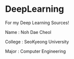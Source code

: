 # DeepLearning
For my Deep Learning Sources!


Name : Noh Dae Cheol

College : SeoKyeong University

Major : Computer Engineering
